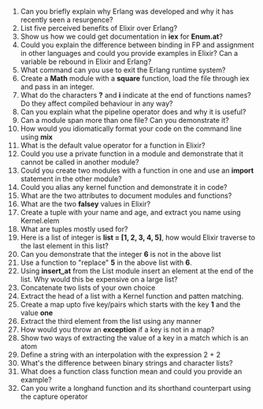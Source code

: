 1. Can you briefly explain why Erlang was developed and why it has recently seen a resurgence?
2. List five perceived benefits of Elixir over Erlang?
3. Show us how we could get documentation in **iex** for **Enum.at**?
4. Could you explain the difference between binding in FP and assignment in
   other languages and could you provide examples in Elixir? Can a variable be
   rebound in Elixir and Erlang?
5. What command can you use to exit the Erlang runtime system?
6. Create a **Math** module with a **square** function, load the file through iex
   and pass in an integer.
7. What do the characters **?** and **i** indicate at the end of functions
   names? Do they affect compiled behaviour in any way?
8. Can you explain what the pipeline operator does and why it is useful?
9. Can a module span more than one file? Can you demonstrate it?
10. How would you idiomatically format your code on the command line using **mix**
11. What is the default value operator for a function in Elixir?
12. Could you use a private function in a module and demonstrate that it cannot be called in another module?
13. Could you create two modules with a function in one and use an **import** statement in the other module?
14. Could you alias any kernel function and demonstrate it in code?
15. What are the two attributes to document modules and functions?
16. What are the two **falsey** values in Elixir?
17. Create a tuple with your name and age, and extract you name using Kernel.elem
18. What are tuples mostly used for?
20. Here is a list of integer is **list = [1, 2, 3, 4, 5]**, how would Elixir traverse to the last element in this list?
21. Can you demonstrate that the integer **6** is not in the above list
22. Use a function to "replace" **5** in the above list with **6**.
23. Using **insert_at** from the List module insert an element at the end of
    the list. Why would this be expensive on a large list?
24. Concatenate two lists of your own choice
25. Extract the head of a list with a Kernel function and patten matching.
26. Create a map upto five key/pairs which starts with the key **1** and the value **one**
27. Extract the third element from the list using any manner
28. How would you throw an **exception** if a key is not in a map?
29. Show two ways of extracting the value of a key in a match which is an atom
30. Define a string with an interpolation with the expression 2 + 2
31. What's the difference between binary strings and character lists?
32. What does a function class function mean and could you provide an example?
33. Can you write a longhand function and its shorthand counterpart using the capture operator
